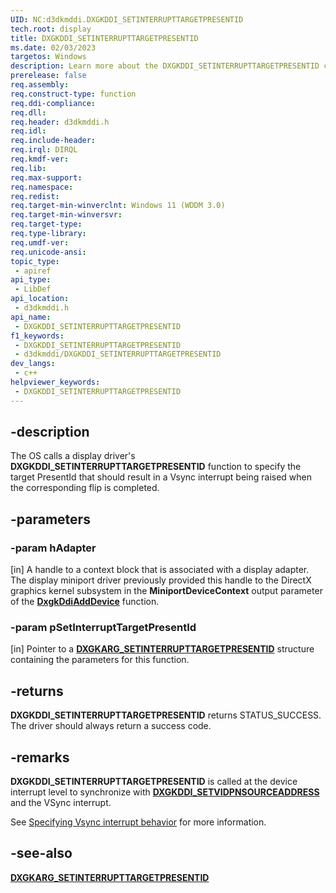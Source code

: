 ```yaml
---
UID: NC:d3dkmddi.DXGKDDI_SETINTERRUPTTARGETPRESENTID
tech.root: display
title: DXGKDDI_SETINTERRUPTTARGETPRESENTID
ms.date: 02/03/2023
targetos: Windows
description: Learn more about the DXGKDDI_SETINTERRUPTTARGETPRESENTID callback function.
prerelease: false
req.assembly: 
req.construct-type: function
req.ddi-compliance: 
req.dll: 
req.header: d3dkmddi.h
req.idl: 
req.include-header: 
req.irql: DIRQL
req.kmdf-ver: 
req.lib: 
req.max-support: 
req.namespace: 
req.redist: 
req.target-min-winverclnt: Windows 11 (WDDM 3.0)
req.target-min-winversvr: 
req.target-type: 
req.type-library: 
req.umdf-ver: 
req.unicode-ansi: 
topic_type:
 - apiref
api_type:
 - LibDef
api_location:
 - d3dkmddi.h
api_name:
 - DXGKDDI_SETINTERRUPTTARGETPRESENTID
f1_keywords:
 - DXGKDDI_SETINTERRUPTTARGETPRESENTID
 - d3dkmddi/DXGKDDI_SETINTERRUPTTARGETPRESENTID
dev_langs:
 - c++
helpviewer_keywords:
 - DXGKDDI_SETINTERRUPTTARGETPRESENTID
---
```


## -description

The OS calls a display driver's **DXGKDDI_SETINTERRUPTTARGETPRESENTID** function to specify the target PresentId that should result in a Vsync interrupt being raised when the corresponding flip is completed.

## -parameters

### -param hAdapter

[in] A handle to a context block that is associated with a display adapter. The display miniport driver previously provided this handle to the DirectX graphics kernel subsystem in the **MiniportDeviceContext** output parameter of the [**DxgkDdiAddDevice**](../dispmprt/nc-dispmprt-dxgkddi_add_device.md) function.

### -param pSetInterruptTargetPresentId

[in] Pointer to a [**DXGKARG_SETINTERRUPTTARGETPRESENTID**](ns-d3dkmddi-dxgkarg_setinterrupttargetpresentid.md) structure containing the parameters for this function.

## -returns

**DXGKDDI_SETINTERRUPTTARGETPRESENTID** returns STATUS_SUCCESS. The driver should always return a success code.

## -remarks

**DXGKDDI_SETINTERRUPTTARGETPRESENTID** is called at the device interrupt level to synchronize with [**DXGKDDI_SETVIDPNSOURCEADDRESS**](nc-d3dkmddi-dxgkddi_setvidpnsourceaddress.md) and the VSync interrupt.

See [Specifying Vsync interrupt behavior](/windows-hardware/drivers/display/hardware-flip-queue#specifying-vsync-interrupt-behavior) for more information.

## -see-also

[**DXGKARG_SETINTERRUPTTARGETPRESENTID**](ns-d3dkmddi-dxgkarg_setinterrupttargetpresentid.md)
